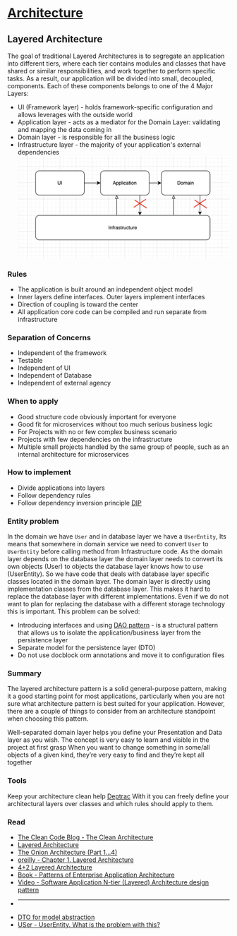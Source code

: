 # [Architecture](README.md)

## Layered Architecture
The goal of traditional Layered Architectures is to segregate an application into different tiers, where each tier contains modules and classes that have shared or similar responsibilities, and work together to perform specific tasks.
As a result, our application will be divided into small, decoupled, components. Each of these components belongs to one of the 4 Major Layers:
* UI (Framework layer) - holds framework-specific configuration and allows leverages with the outside world
* Application layer - acts as a mediator for the Domain Layer: validating and mapping the data coming in
* Domain layer - is responsible for all the business logic
* Infrastructure layer - the majority of your application's external dependencies
![8.png](docs/8.png)

### Rules
* The application is built around an independent object model
* Inner layers define interfaces. Outer layers implement interfaces
* Direction of coupling is toward the center
* All application core code can be compiled and run separate from infrastructure

### Separation of Concerns
* Independent of the framework
* Testable
* Independent of UI
* Independent of Database
* Independent of external agency

### When to apply
* Good structure code obviously important for everyone
* Good fit for microservices without too much serious business logic
* For Projects with no or few complex business scenario
* Projects with few dependencies on the infrastructure
* Multiple small projects handled by the same group of people, such as an internal architecture for microservices

### How to implement
* Divide applications into layers
* Follow dependency rules
* Follow dependency inversion principle [DIP](dip.md)

### Entity problem
In the domain we have `User` and in database layer we have a `UserEntity`, Its means that somewhere in domain service we need to convert `User` to `UserEntity` before calling method from Infrastructure code.
As the domain layer depends on the database layer the domain layer needs to convert its own objects (User) to objects the database layer knows how to use (UserEntity). So we have code that deals with database layer specific classes located in the domain layer.
The domain layer is directly using implementation classes from the database layer. This makes it hard to replace the database layer with different implementations. Even if we do not want to plan for replacing the database with a different storage technology this is important.
This problem can be solved:
* Introducing interfaces and using [DAO pattern](https://www.tutorialspoint.com/design_pattern/data_access_object_pattern.htm) - is a structural pattern that allows us to isolate the application/business layer from the persistence layer
* Separate model for the persistence layer (DTO)
* Do not use docblock orm annotations and move it to configuration files

### Summary
The layered architecture pattern is a solid general-purpose pattern, making it a good starting point for most applications, particularly when you are not sure what architecture pattern is best suited for your application. However, there are a couple of things to consider from an architecture standpoint when choosing this pattern.

Well-separated domain layer helps you define your Presentation and Data layer as you wish. The concept is very easy to learn and visible in the project at first grasp
When you want to change something in some/all objects of a given kind, they’re very easy to find and they’re kept all together

### Tools
Keep your architecture clean help [Deptrac](https://qossmic.github.io/deptrac/) With it you can freely define your architectural layers over classes and which rules should apply to them.

### Read
* [The Clean Code Blog - The Clean Architecture](https://blog.cleancoder.com/uncle-bob/2012/08/13/the-clean-architecture.html)
* [Layered Architecture](https://herbertograca.com/2017/08/03/layered-architecture/)
* [The Onion Architecture (Part 1...4)](https://jeffreypalermo.com/2008/07/the-onion-architecture-part-1/)
* [oreilly - Chapter 1. Layered Architecture](https://www.oreilly.com/library/view/software-architecture-patterns/9781491971437/ch01.html)
* [4+2 Layered Architecture](https://medium.com/@nogueira.cc/4-2-layered-architecture-313329082989)
* [Book - Patterns of Enterprise Application Architecture ](https://www.amazon.com/-/en/dp/0321127420)
* [Video - Software Application N-tier (Layered) Architecture design pattern](https://www.youtube.com/watch?app=desktop&v=V4RDMV0L-JM)
* ---
* [DTO for model abstraction](https://bitrock.it/blog/from-layered-to-hexagonal-architecture-hands-on.html)
* [USer - UserEntity. What is the problem with this?](https://www.mscharhag.com/architecture/layer-onion-hexagonal-architecture)